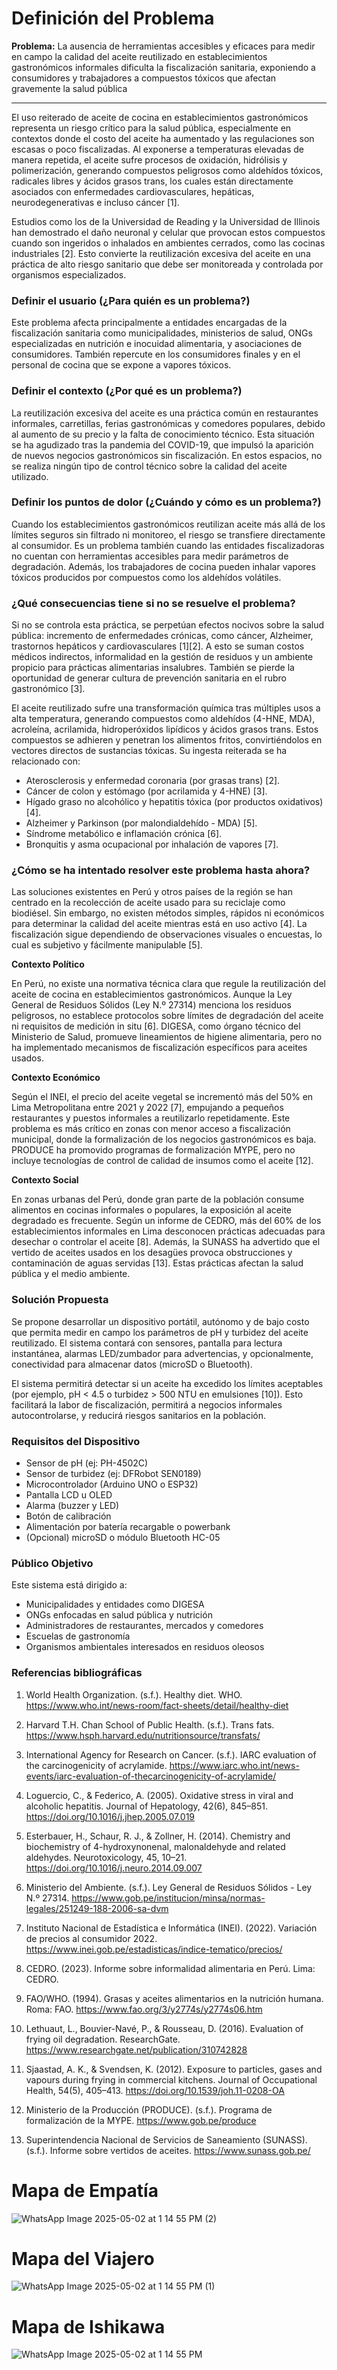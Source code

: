 # Definición del Problema

**Problema:** La ausencia de herramientas accesibles y eficaces para medir en campo la calidad del aceite reutilizado en establecimientos gastronómicos informales dificulta la fiscalización sanitaria, exponiendo a consumidores y trabajadores a compuestos tóxicos que afectan gravemente la salud pública

-----

El uso reiterado de aceite de cocina en establecimientos gastronómicos representa un riesgo crítico para la salud pública, especialmente en contextos donde el costo del aceite ha aumentado y las regulaciones son escasas o poco fiscalizadas. Al exponerse a temperaturas elevadas de manera repetida, el aceite sufre procesos de oxidación, hidrólisis y polimerización, generando compuestos peligrosos como aldehídos tóxicos, radicales libres y ácidos grasos trans, los cuales están directamente asociados con enfermedades cardiovasculares, hepáticas, neurodegenerativas e incluso cáncer [1]. 

Estudios como los de la Universidad de Reading y la Universidad de Illinois han demostrado el daño neuronal y celular que provocan estos compuestos cuando son ingeridos o inhalados en ambientes cerrados, como las cocinas industriales [2]. Esto convierte la reutilización excesiva del aceite en una práctica de alto riesgo sanitario que debe ser monitoreada y controlada por organismos especializados.

### Definir el usuario (¿Para quién es un problema?)

Este problema afecta principalmente a entidades encargadas de la fiscalización sanitaria como municipalidades, ministerios de salud, ONGs especializadas en nutrición e inocuidad alimentaria, y asociaciones de consumidores. También repercute en los consumidores finales y en el personal de cocina que se expone a vapores tóxicos.

### Definir el contexto (¿Por qué es un problema?)

La reutilización excesiva del aceite es una práctica común en restaurantes informales, carretillas, ferias gastronómicas y comedores populares, debido al aumento de su precio y la falta de conocimiento técnico. Esta situación se ha agudizado tras la pandemia del COVID-19, que impulsó la aparición de nuevos negocios gastronómicos sin fiscalización. En estos espacios, no se realiza ningún tipo de control técnico sobre la calidad del aceite utilizado.

### Definir los puntos de dolor (¿Cuándo y cómo es un problema?)

Cuando los establecimientos gastronómicos reutilizan aceite más allá de los límites seguros sin filtrado ni monitoreo, el riesgo se transfiere directamente al consumidor. Es un problema también cuando las entidades fiscalizadoras no cuentan con herramientas accesibles para medir parámetros de degradación. Además, los trabajadores de cocina pueden inhalar vapores tóxicos producidos por compuestos como los aldehídos volátiles.

### ¿Qué consecuencias tiene si no se resuelve el problema?

Si no se controla esta práctica, se perpetúan efectos nocivos sobre la salud pública: incremento de enfermedades crónicas, como cáncer, Alzheimer, trastornos hepáticos y cardiovasculares [1][2]. A esto se suman costos médicos indirectos, informalidad en la gestión de residuos y un ambiente propicio para prácticas alimentarias insalubres. También se pierde la oportunidad de generar cultura de prevención sanitaria en el rubro gastronómico [3].

El aceite reutilizado sufre una transformación química tras múltiples usos a alta temperatura, generando compuestos como aldehídos (4-HNE, MDA), acroleína, acrilamida, hidroperóxidos lipídicos y ácidos grasos trans. Estos compuestos se adhieren y penetran los alimentos fritos, convirtiéndolos en vectores directos de sustancias tóxicas. Su ingesta reiterada se ha relacionado con:
- Aterosclerosis y enfermedad coronaria (por grasas trans) [2].
- Cáncer de colon y estómago (por acrilamida y 4-HNE) [3].
- Hígado graso no alcohólico y hepatitis tóxica (por productos oxidativos) [4].
- Alzheimer y Parkinson (por malondialdehído - MDA) [5].
- Síndrome metabólico e inflamación crónica [6].
- Bronquitis y asma ocupacional por inhalación de vapores [7].

### ¿Cómo se ha intentado resolver este problema hasta ahora?

Las soluciones existentes en Perú y otros países de la región se han centrado en la recolección de aceite usado para su reciclaje como biodiésel. Sin embargo, no existen métodos simples, rápidos ni económicos para determinar la calidad del aceite mientras está en uso activo [4]. La fiscalización sigue dependiendo de observaciones visuales o encuestas, lo cual es subjetivo y fácilmente manipulable [5].

**Contexto Político**

En Perú, no existe una normativa técnica clara que regule la reutilización del aceite de cocina en establecimientos gastronómicos. Aunque la Ley General de Residuos Sólidos (Ley N.º 27314) menciona los residuos peligrosos, no establece protocolos sobre límites de degradación del aceite ni requisitos de medición in situ [6]. DIGESA, como órgano técnico del Ministerio de Salud, promueve lineamientos de higiene alimentaria, pero no ha implementado mecanismos de fiscalización específicos para aceites usados. 

**Contexto Económico**

Según el INEI, el precio del aceite vegetal se incrementó más del 50% en Lima Metropolitana entre 2021 y 2022 [7], empujando a pequeños restaurantes y puestos informales a reutilizarlo repetidamente. Este problema es más crítico en zonas con menor acceso a fiscalización municipal, donde la formalización de los negocios gastronómicos es baja. PRODUCE ha promovido programas de formalización MYPE, pero no incluye tecnologías de control de calidad de insumos como el aceite [12]. 

**Contexto Social**

En zonas urbanas del Perú, donde gran parte de la población consume alimentos en cocinas informales o populares, la exposición al aceite degradado es frecuente. Según un informe de CEDRO, más del 60% de los establecimientos informales en Lima desconocen prácticas adecuadas para desechar o controlar el aceite [8]. Además, la SUNASS ha advertido que el vertido de aceites usados en los desagües provoca obstrucciones y contaminación de aguas servidas [13]. Estas prácticas afectan la salud pública y el medio ambiente.

### Solución Propuesta
Se propone desarrollar un dispositivo portátil, autónomo y de bajo costo que permita medir en campo los parámetros de pH y turbidez del aceite reutilizado. El sistema contará con sensores, pantalla para lectura instantánea, alarmas LED/zumbador para advertencias, y opcionalmente, conectividad para almacenar datos (microSD o Bluetooth).

El sistema permitirá detectar si un aceite ha excedido los límites aceptables (por
ejemplo, pH < 4.5 o turbidez > 500 NTU en emulsiones [10]). Esto facilitará la labor de
fiscalización, permitirá a negocios informales autocontrolarse, y reducirá riesgos
sanitarios en la población.

### Requisitos del Dispositivo
- Sensor de pH (ej: PH-4502C)
- Sensor de turbidez (ej: DFRobot SEN0189)
- Microcontrolador (Arduino UNO o ESP32)
- Pantalla LCD u OLED
- Alarma (buzzer y LED)
- Botón de calibración
- Alimentación por batería recargable o powerbank
- (Opcional) microSD o módulo Bluetooth HC-05
  
### Público Objetivo 

Este sistema está dirigido a:

- Municipalidades y entidades como DIGESA
- ONGs enfocadas en salud pública y nutrición
- Administradores de restaurantes, mercados y comedores
- Escuelas de gastronomía
- Organismos ambientales interesados en residuos oleosos

### Referencias bibliográficas

1) World Health Organization. (s.f.). Healthy diet. WHO. https://www.who.int/news-room/fact-sheets/detail/healthy-diet

2) Harvard T.H. Chan School of Public Health. (s.f.). Trans fats. https://www.hsph.harvard.edu/nutritionsource/transfats/

3) International Agency for Research on Cancer. (s.f.). IARC evaluation of the carcinogenicity of acrylamide. https://www.iarc.who.int/news-events/iarc-evaluation-of-thecarcinogenicity-of-acrylamide/

4) Loguercio, C., & Federico, A. (2005). Oxidative stress in viral and alcoholic hepatitis. Journal of Hepatology, 42(6), 845–851. https://doi.org/10.1016/j.jhep.2005.07.019

5) Esterbauer, H., Schaur, R. J., & Zollner, H. (2014). Chemistry and biochemistry of 4-hydroxynonenal, malonaldehyde and related aldehydes. Neurotoxicology, 45, 10–21. https://doi.org/10.1016/j.neuro.2014.09.007

6) Ministerio del Ambiente. (s.f.). Ley General de Residuos Sólidos - Ley N.º 27314. https://www.gob.pe/institucion/minsa/normas-legales/251249-188-2006-sa-dvm

7) Instituto Nacional de Estadística e Informática (INEI). (2022). Variación de precios al consumidor 2022. https://www.inei.gob.pe/estadisticas/indice-tematico/precios/

8) CEDRO. (2023). Informe sobre informalidad alimentaria en Perú. Lima: CEDRO.

9) FAO/WHO. (1994). Grasas y aceites alimentarios en la nutrición humana. Roma: FAO. https://www.fao.org/3/y2774s/y2774s06.htm

10) Lethuaut, L., Bouvier-Navé, P., & Rousseau, D. (2016). Evaluation of frying oil degradation. ResearchGate. https://www.researchgate.net/publication/310742828

11) Sjaastad, A. K., & Svendsen, K. (2012). Exposure to particles, gases and vapours during frying in commercial kitchens. Journal of Occupational Health, 54(5), 405–413. https://doi.org/10.1539/joh.11-0208-OA

12) Ministerio de la Producción (PRODUCE). (s.f.). Programa de formalización de la MYPE. https://www.gob.pe/produce

13) Superintendencia Nacional de Servicios de Saneamiento (SUNASS). (s.f.). Informe sobre vertidos de aceites. https://www.sunass.gob.pe/

# Mapa de Empatía
![WhatsApp Image 2025-05-02 at 1 14 55 PM (2)](https://github.com/user-attachments/assets/daa28ac6-3453-4b49-af6f-ed795f028ffd)


# Mapa del Viajero
![WhatsApp Image 2025-05-02 at 1 14 55 PM (1)](https://github.com/user-attachments/assets/5f3700de-ac01-406a-bfdb-ddc47588fa55)


# Mapa de Ishikawa
![WhatsApp Image 2025-05-02 at 1 14 55 PM](https://github.com/user-attachments/assets/9639c042-5674-4867-a43f-c63ad670bc57)
